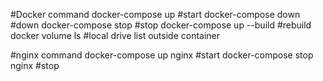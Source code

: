 #Docker command
docker-compose up #start
docker-compose down #down
docker-compose stop #stop
docker-compose up --build #rebuild
docker volume ls #local drive list outside container

#nginx command
docker-compose up nginx #start
docker-compose stop nginx #stop


